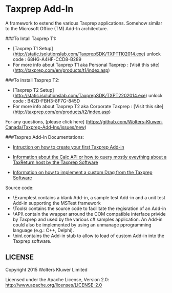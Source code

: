 # Taxprep Add-In

A framework to extend the various Taxprep applications. Somehow similar to the Microsoft Office (TM) Add-In architecture.

###To Intall Taxprep T1:
- [Taxprep T1 Setup] (http://static.isolutionslab.com/TaxprepSDK/TXPT1102014.exe) unlock code : 68HG-A4HF-CCD8-B289
- For more info about Taxprep T1 aka Personal Taxprep : [Visit this site] (http://taxprep.com/en/products/t1/index.asp) 

###To install Taxprep T2:
- [Taxprep T2 Setup] (http://static.isolutionslab.com/TaxprepSDK/TXPT2202014.exe) unlock code : B42D-FBH3-8F7G-845D
- For more info about Taxprep T2 aka Corporate Taxprep : [Visit this site] (http://taxprep.com/en/products/t2/index.asp) 

For any questions, [please click here] (https://github.com/Wolters-Kluwer-Canada/Taxprep-Add-Ins/issues/new)

###Taxprep Add-In Documentations:

- [Intruction on how to create your first Taxprep Add-in ](https://github.com/Wolters-Kluwer-Canada/Taxprep-Add-Ins/blob/master/How%20to%20create%20a%20new%20add-in.md)

- [Information about the Calc API or how to query mostly eveything about a TaxReturn host by the Taxprep Software ](https://github.com/Wolters-Kluwer-Canada/Taxprep-Add-Ins/blob/master/CalcAPI.md)

- [Information on how to implement a custom Drag from the Taxprep Software ](https://github.com/Wolters-Kluwer-Canada/Taxprep-Add-Ins/blob/master/DragAndDropAPI.md)

Source code:

  - \Examples\ contains a blank Add-in, a sample test Add-in and a unit test Add-in supporting the MSTest framework
  - \Tools\ contains the source code to facilitate the regisration of an Add-in
  - \API\ contain the wrapper arround the COM compatible interface privide by Taxprep and used by the various c# samples application. An Add-in could also be implemented by using an unmanage pprogramming language (e.g.: C++, Delphi).
  - \bin\ contains the Add-in stub to allow to load of custom Add-in into the Taxprep software.


LICENSE
------------
Copyright 2015 Wolters Kluwer Limited<br/>

Licensed under the Apache License, Version 2.0: http://www.apache.org/licenses/LICENSE-2.0
